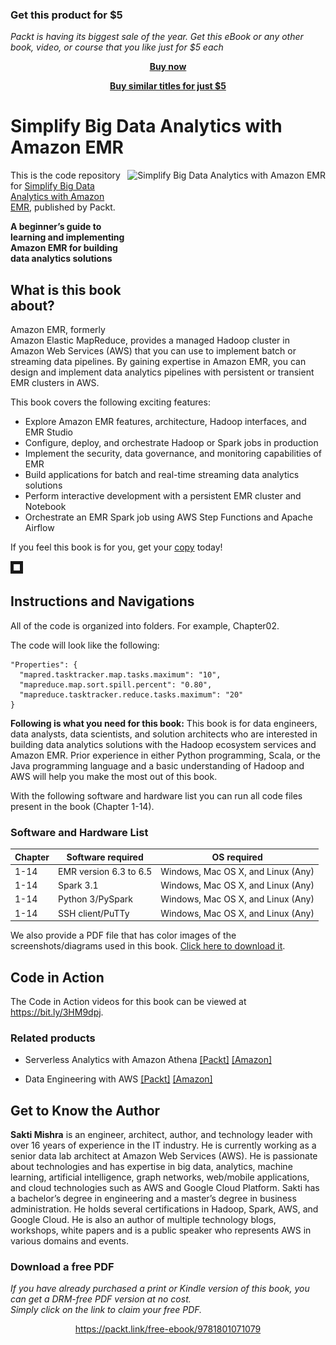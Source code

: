 
### Get this product for $5

<i>Packt is having its biggest sale of the year. Get this eBook or any other book, video, or course that you like just for $5 each</i>


<b><p align='center'>[Buy now](https://packt.link/9781801071079)</p></b>


<b><p align='center'>[Buy similar titles for just $5](https://subscription.packtpub.com/search)</p></b>


# 	Simplify Big Data Analytics with Amazon EMR

<a href="https://www.packtpub.com/product/simplify-big-data-analytics-with-amazon-emr/9781801071079?utm_source=github&utm_medium=repository&utm_campaign=9781801071079"><img src="https://static.packt-cdn.com/products/9781801071079/cover/smaller" alt="Simplify Big Data Analytics with Amazon EMR" height="256px" align="right"></a>

This is the code repository for [Simplify Big Data Analytics with Amazon EMR](https://www.packtpub.com/product/simplify-big-data-analytics-with-amazon-emr/9781801071079?utm_source=github&utm_medium=repository&utm_campaign=9781801071079), published by Packt.

**A beginner’s guide to learning and implementing Amazon EMR for building data analytics solutions**

## What is this book about?
Amazon EMR, formerly Amazon Elastic MapReduce, provides a managed Hadoop cluster in Amazon Web Services (AWS) that you can use to implement batch or streaming data pipelines. 
By gaining expertise in Amazon EMR, you can design and implement data analytics pipelines with persistent or transient EMR clusters in AWS.

This book covers the following exciting features: 
* Explore Amazon EMR features, architecture, Hadoop interfaces, and EMR Studio
* Configure, deploy, and orchestrate Hadoop or Spark jobs in production
* Implement the security, data governance, and monitoring capabilities of EMR
* Build applications for batch and real-time streaming data analytics solutions
* Perform interactive development with a persistent EMR cluster and Notebook
* Orchestrate an EMR Spark job using AWS Step Functions and Apache Airflow

If you feel this book is for you, get your [copy](https://www.amazon.com/dp/1800205694) today!

<a href="https://www.packtpub.com/?utm_source=github&utm_medium=banner&utm_campaign=GitHubBanner"><img src="https://raw.githubusercontent.com/PacktPublishing/GitHub/master/GitHub.png" alt="https://www.packtpub.com/" border="5" /></a>

## Instructions and Navigations
All of the code is organized into folders. For example, Chapter02.

The code will look like the following:
```
"Properties": {
  "mapred.tasktracker.map.tasks.maximum": "10",
  "mapreduce.map.sort.spill.percent": "0.80",
  "mapreduce.tasktracker.reduce.tasks.maximum": "20"
}
```

**Following is what you need for this book:**
This book is for data engineers, data analysts, data scientists, and solution architects who are interested in building data analytics solutions with the Hadoop ecosystem services and Amazon EMR. 
Prior experience in either Python programming, Scala, or the Java programming language and a basic understanding of Hadoop and AWS will help you make the most out of this book.	

With the following software and hardware list you can run all code files present in the book (Chapter 1-14).

### Software and Hardware List

| Chapter  | Software required                    | OS required                        |
| -------- | ------------------------------------ | -----------------------------------|
| 1-14	   | EMR version 6.3 to 6.5               | Windows, Mac OS X, and Linux (Any) |
| 1-14	   | Spark 3.1                            | Windows, Mac OS X, and Linux (Any) |
| 1-14	   | Python 3/PySpark                     | Windows, Mac OS X, and Linux (Any) |
| 1-14	   | SSH client/PuTTy                     | Windows, Mac OS X, and Linux (Any) |


We also provide a PDF file that has color images of the screenshots/diagrams used in this book. [Click here to download it](https://static.packt-cdn.com/downloads/9781801071079_ColorImages.pdf).

## Code in Action

The Code in Action videos for this book can be viewed at https://bit.ly/3HM9dpj.

### Related products <Other books you may enjoy>
* Serverless Analytics with Amazon Athena [[Packt]](https://www.packtpub.com/product/serverless-analytics-with-amazon-athena/9781800562349) [[Amazon]](https://www.amazon.com/dp//B09CHK2HVF)

* Data Engineering with AWS [[Packt]](https://www.packtpub.com/product/data-engineering-with-aws/9781800560413) [[Amazon]](https://www.amazon.com/dp/B09C2MN5DV)

## Get to Know the Author

**Sakti Mishra**
is an engineer, architect, author, and technology leader with over 16 years of experience in the IT industry. He is currently working as a senior data lab architect at Amazon Web Services (AWS).
He is passionate about technologies and has expertise in big data, analytics, machine learning, artificial intelligence, graph networks, web/mobile applications, and cloud technologies such as AWS and Google Cloud Platform.
Sakti has a bachelor’s degree in engineering and a master’s degree in business administration. He holds several certifications in Hadoop, Spark, AWS, and Google Cloud. He is also an author of multiple technology blogs, workshops, white papers and is a public speaker who represents AWS in various domains and events.



### Download a free PDF

 <i>If you have already purchased a print or Kindle version of this book, you can get a DRM-free PDF version at no cost.<br>Simply click on the link to claim your free PDF.</i>
<p align="center"> <a href="https://packt.link/free-ebook/9781801071079">https://packt.link/free-ebook/9781801071079 </a> </p>